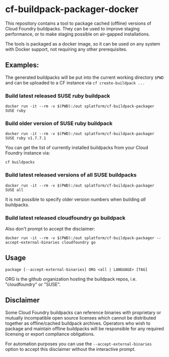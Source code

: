 # cf-buildpack-packager-docker

This repository contains a tool to package cached (offline) versions of
Cloud Foundry buildpacks. They can be used to improve staging performance,
or to make staging possible on air-gapped installations.

The tools is packaged as a docker image, so it can be used on any system
with Docker support, not requiring any other prerequisites.

## Examples:

The generated buildpacks will be put into the current working directory `$PWD`
and can be uploaded to a CF instance via `cf create-buildpack ...`

### Build latest released SUSE ruby buildpack

```
docker run -it --rm -v $(PWD):/out splatform/cf-buildpack-packager SUSE ruby
```

### Build older version of SUSE ruby buildpack

```
docker run -it --rm -v $(PWD):/out splatform/cf-buildpack-packager SUSE ruby v1.7.7.1
```

You can get the list of currently installed buildpacks from your Cloud Foundry
instance via:

```
cf buildpacks
```

### Build latest released versions of all SUSE buildpacks

```
docker run -it --rm -v $(PWD):/out splatform/cf-buildpack-packager SUSE all
```

It is not possible to specify older version numbers when building *all* buildpacks.

### Build latest released cloudfoundry go buildpack

Also don't prompt to accept the disclaimer:

```
docker run -it --rm -v $(PWD):/out splatform/cf-buildpack-packager --accept-external-binaries cloudfoundry go
```


## Usage

```
package [--accept-external-binaries] ORG <all | LANGUAGE> [TAG]
```

ORG is the github organization hosting the buildpack repos, i.e. "cloudfoundry"
or "SUSE".


## Disclaimer

Some Cloud Foundry buildpacks can reference binaries with proprietary or
mutually incompatible open source licenses which cannot be distributed together
as offline/cached buildpack archives. Operators who wish to package and maintain
offline buildpacks will be responsible for any required licensing or export
compliance obligations.

For automation purposes you can use the `--accept-external-binaries` option to
accept this disclaimer without the interactive prompt.
